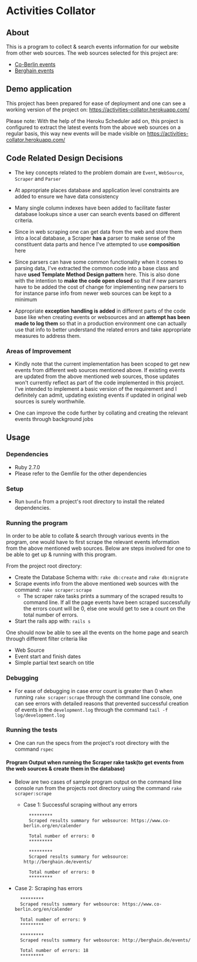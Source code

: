 # Activities Collator

## About

This is a program to collect & search events information for our website from other web sources. The web sources selected for this project are:
* [Co-Berlin events](https://www.co-berlin.org/en/calender)
* [Berghain events](http://berghain.de/events/)

## Demo application

This project has been prepared for ease of deployment and one can see a working version of the project on: https://activities-collator.herokuapp.com/

Please note: With the help of the Heroku Scheduler add on, this project is configured to extract the latest events from the above
web sources on a regular basis, this way new events will be made visible on https://activities-collator.herokuapp.com/

## Code Related Design Decisions

* The key concepts related to the problem domain are `Event`, `WebSource`, `Scraper` and `Parser`

* At appropriate places database and application level constraints are added to ensure we have data consistency

* Many single column indexes have been added to facilitate faster database lookups since a user can search events based on different criteria.

* Since in web scraping one can get data from the web and store them into a local database, a Scraper **has a** parser to make sense of the constituent data parts and hence I've attempted to use **composition** here

* Since parsers can have some common functionality when it comes to parsing data, I've extracted the common code into a base class and have **used Template
Method Design pattern** here. This is also done with the intention to **make the code open closed** so that if new parsers have to be added the cost of change
for implementing new parsers to for instance parse info from newer web sources can be kept to a minimum

* Appropriate **exception handling is added** in different parts of the code base like when creating events or websources and an **attempt has been made to log them** so that in a production environment one can actually use that info to better understand the related errors and take appropriate measures to address them.

### Areas of Improvement

* Kindly note that the current implementation has been scoped to get new events from different web sources mentioned above. If existing events are updated
from the above mentioned web sources, those updates won't currently reflect as part of the code implemented in this project. I've intended to implement a
basic version of the requirement and I definitely can admit, updating existing events if updated in original web sources is surely worthwhile.

* One can improve the code further by collating and creating the relevant events through background jobs

## Usage

### Dependencies
* Ruby 2.7.0
* Please refer to the Gemfile for the other dependencies

### Setup
* Run `bundle` from a project's root directory to install the related dependencies.

### Running the program
In order to be able to collate & search through various events in the program, one would have to first scrape the relevant events
information from the above mentioned web sources. Below are steps involved for one to be able to get up & running with this program.

From the project root directory:
* Create the Database Schema with: `rake db:create` and `rake db:migrate`
* Scrape events info from the above mentioned web sources with the command: `rake scraper:scrape`
  * The scraper rake tasks prints a summary of the scraped results to command line. If all the page events have been scraped
  successfully the errors count will be 0, else one would get to see a count on the total number of errors.
* Start the rails app with: `rails s`

One should now be able to see all the events on the home page and search through different filter criteria like
* Web Source
* Event start and finish dates
* Simple partial text search on title

### Debugging

* For ease of debugging in case error count is greater than 0 when running `rake scraper:scrape` through the command line console,
 one can see errors with detailed reasons that prevented successful creation of events in the `development.log` through the command `tail -f log/development.log`

### Running the tests
* One can run the specs from the project's root directory with the command `rspec`

#### Program Output when running the Scraper rake task(to get events from the web sources & create them in the database)

* Below are two cases of sample program output on the command line console run from the projects root directory using the command `rake scraper:scrape`

  * Case 1: Successful scraping without any errors

    ```
      *********
      Scraped results summary for websource: https://www.co-berlin.org/en/calender

      Total number of errors: 0
      *********

      *********
      Scraped results summary for websource: http://berghain.de/events/

      Total number of errors: 0
      *********

    ```

* Case 2: Scraping has errors

    ```
      *********
      Scraped results summary for websource: https://www.co-berlin.org/en/calender

      Total number of errors: 9
      *********

      *********
      Scraped results summary for websource: http://berghain.de/events/

      Total number of errors: 18
      *********
    ```



